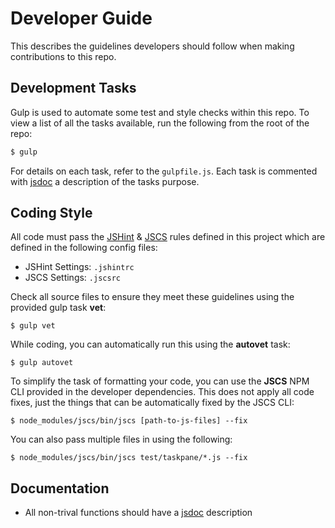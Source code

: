 # Developer Guide

This describes the guidelines developers should follow when making contributions to this repo.  

## Development Tasks

Gulp is used to automate some test and style checks within this repo. To view a list of all the tasks available, run the following from the root of the repo:

```bash
$ gulp
```

For details on each task, refer to the `gulpfile.js`.  Each task is commented with [jsdoc](http://usejsdoc.org/) a description of the tasks purpose.

## Coding Style

All code must pass the [JSHint](http://www.jshint.com) & [JSCS](http://jscs.info) rules defined in this project which are defined in the following config files:

- JSHint Settings: `.jshintrc`
- JSCS Settings: `.jscsrc`

Check all source files to ensure they meet these guidelines using the provided gulp task **vet**:

```
$ gulp vet
```

While coding, you can automatically run this using the **autovet** task:

```
$ gulp autovet
```

To simplify the task of formatting your code, you can use the **JSCS** NPM CLI provided in the developer dependencies. This does not apply all code fixes, just the things that can be automatically fixed by the JSCS CLI:

```
$ node_modules/jscs/bin/jscs [path-to-js-files] --fix
```

You can also pass multiple files in using the following:

```
$ node_modules/jscs/bin/jscs test/taskpane/*.js --fix
```

## Documentation

- All non-trival functions should have a [jsdoc](http://usejsdoc.org/) description